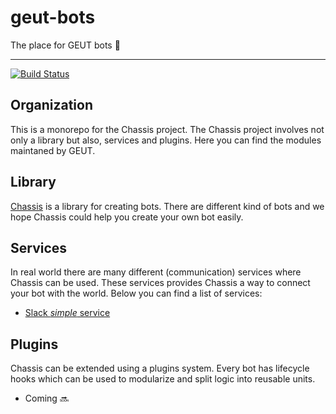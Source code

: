 # geut-bots
The place for GEUT bots :robot:
___
[![Build Status](https://travis-ci.org/geut/geut-bots.svg?branch=master)](https://travis-ci.org/geut/geut-bots)

##  Organization

This is a monorepo for the Chassis project. The Chassis project involves not only a library but also, services and plugins. Here you can find the modules maintaned by GEUT.

## Library

[Chassis](/packages/chassis) is a library for creating bots. There are different kind of bots and we hope Chassis could help you create your own bot easily.

## Services

In real world there are many different (communication) services where Chassis can be used. These services provides Chassis a way to connect your bot with the world. Below you can find a list of services:

- [Slack _simple_ service](/packages/slack-service)

## Plugins

Chassis can be extended using a plugins system. Every bot has lifecycle hooks which can be used to modularize and split logic into reusable units.

- Coming :soon:
